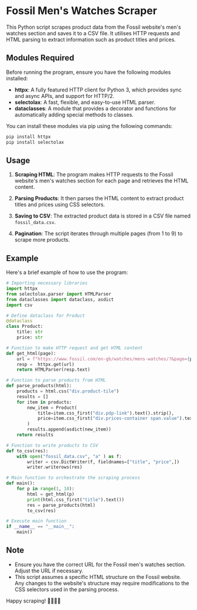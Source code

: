 # Fossil Men's Watches Scraper

This Python script scrapes product data from the Fossil website's men's watches section and saves it to a CSV file. It utilises HTTP requests and HTML parsing to extract information such as product titles and prices.

## Modules Required

Before running the program, ensure you have the following modules installed:

- **httpx**: A fully featured HTTP client for Python 3, which provides sync and async APIs, and support for HTTP/2.
- **selectolax**: A fast, flexible, and easy-to-use HTML parser.
- **dataclasses**: A module that provides a decorator and functions for automatically adding special methods to classes.

You can install these modules via pip using the following commands:

```bash
pip install httpx
pip install selectolax
```

## Usage

1. **Scraping HTML**: The program makes HTTP requests to the Fossil website's men's watches section for each page and retrieves the HTML content.

2. **Parsing Products**: It then parses the HTML content to extract product titles and prices using CSS selectors.

3. **Saving to CSV**: The extracted product data is stored in a CSV file named `fossil_data.csv`.

4. **Pagination**: The script iterates through multiple pages (from 1 to 9) to scrape more products.

## Example

Here's a brief example of how to use the program:

```python
# Importing necessary libraries
import httpx
from selectolax.parser import HTMLParser
from dataclasses import dataclass, asdict
import csv

# Define dataclass for Product
@dataclass
class Product:
    title: str
    price: str

# Function to make HTTP request and get HTML content
def get_html(page):
    url = f"https://www.fossil.com/en-gb/watches/mens-watches/?&page={page}"
    resp =  httpx.get(url) 
    return HTMLParser(resp.text)

# Function to parse products from HTML
def parse_products(html):
    products = html.css("div.product-tile")
    results = []
    for item in products:
        new_item = Product(
            title=item.css_first("div.pdp-link").text().strip(),
            price=item.css_first("div.prices-container span.value").text().strip(),
        )
        results.append(asdict(new_item))
    return results

# Function to write products to CSV
def to_csv(res):
    with open("fossil_data.csv", "a" ) as f:  
        writer = csv.DictWriter(f, fieldnames=["title", "price",])
        writer.writerows(res)

# Main function to orchestrate the scraping process
def main():
    for p in range(1, 10):
        html = get_html(p)
        print(html.css_first("title").text())
        res = parse_products(html)
        to_csv(res)

# Execute main function
if __name__ == "__main__":
    main()
```

## Note

- Ensure you have the correct URL for the Fossil men's watches section. Adjust the URL if necessary.
- This script assumes a specific HTML structure on the Fossil website. Any changes to the website's structure may require modifications to the CSS selectors used in the parsing process.

Happy scraping! 🕵️‍♂️👨‍💻
